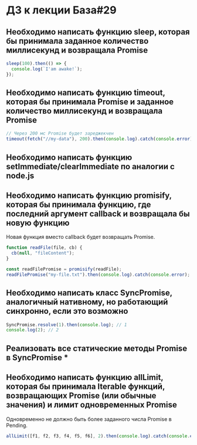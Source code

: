 # ДЗ к лекции База#29

## Необходимо написать функцию sleep, которая бы принимала заданное количество миллисекунд и возвращала Promise

```js
sleep(100).then(() => {
  console.log(`I'am awake!`);
});
```

## Необходимо написать функцию timeout, которая бы принимала Promise и заданное количество миллисекунд и возвращала Promise

```js
// Через 200 мс Promise будет зареджекчен
timeout(fetch("//my-data"), 200).then(console.log).catch(console.error);
```

## Необходимо написать функцию setImmediate/clearImmediate по аналогии с node.js

## Необходимо написать функцию promisify, которая бы принимала функцию, где последний аргумент callback и возвращала бы новую функцию

Новая функция вместо callback будет возвращать Promise.

```js
function readFile(file, cb) {
  cb(null, "fileContent");
}

const readFilePromise = promisify(readFile);
readFilePromise("my-file.txt").then(console.log).catch(console.error);
```

## Необходимо написать класс SyncPromise, аналогичный нативному, но работающий синхронно, если это возможно

```js
SyncPromise.resolve(1).then(console.log); // 1
console.log(2); // 2
```

## Реализовать все статические методы Promise в SyncPromise \*

## Необходимо написать функцию allLimit, которая бы принимала Iterable функций, возвращающих Promise (или обычные значения) и лимит одновременных Promise

Одновременно не должно быть более заданного числа Promise в Pending.

```js
allLimit([f1, f2, f3, f4, f5, f6], 2).then(console.log).catch(console.error);
```
